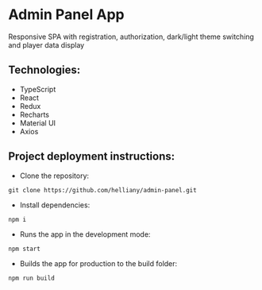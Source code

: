 # Admin Panel App
Responsive SPA with registration, authorization, dark/light theme switching and player data display

## Technologies:
+ TypeScript
+ React
+ Redux
+ Recharts
+ Material UI
+ Axios

## Project deployment instructions:
+ Clone the repository:
```
git clone https://github.com/helliany/admin-panel.git
```
+ Install dependencies:
```
npm i
```
+ Runs the app in the development mode:
```
npm start
```
+ Builds the app for production to the build folder:
```
npm run build
```
